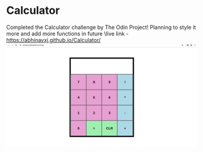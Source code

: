 # Calculator
Completed the Calculator challenge by The Odin Project!
Planning to style it more and add more functions in future
\live link - https://abhinavxj.github.io/Calculator/
![Alt text](image-1.png)

